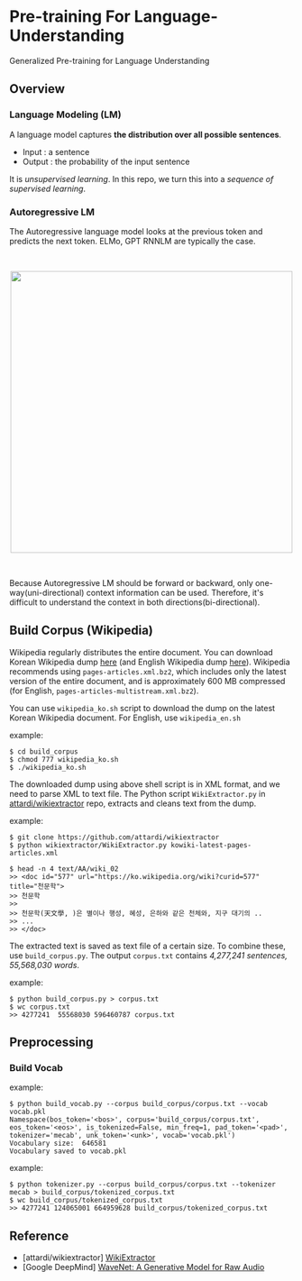 # Pre-training For Language-Understanding
Generalized Pre-training for Language Understanding 

## Overview
### Language Modeling (LM)
A language model captures **the distribution over all possible sentences**.
- Input : a sentence
- Output : the probability of the input sentence

It is _unsupervised learning_. In this repo, we turn this into a _sequence of supervised learning_.

### Autoregressive LM
The Autoregressive language model looks at the previous token and predicts the next token.
ELMo, GPT RNNLM are typically the case.

<br>
<p align="center">
<img width="500" src="https://storage.googleapis.com/deepmind-live-cms/documents/BlogPost-Fig2-Anim-160908-r01.gif" align="middle">
</p>
<br>

Because Autoregressive LM should be forward or backward, only one-way(uni-directional) context information can be used.
Therefore, it's difficult to understand the context in both directions(bi-directional).


## Build Corpus (Wikipedia)
Wikipedia regularly distributes the entire document. You can download Korean Wikipedia dump [here](https://dumps.wikimedia.org/kowiki/) (and English Wikipedia dump [here](https://dumps.wikimedia.org/enwiki/)).
Wikipedia recommends using `pages-articles.xml.bz2`, which includes only the latest version of the entire document, and is approximately 600 MB compressed (for English, `pages-articles-multistream.xml.bz2`).

You can use `wikipedia_ko.sh` script to download the dump on the latest Korean Wikipedia document. For English, use `wikipedia_en.sh`

example:
```
$ cd build_corpus
$ chmod 777 wikipedia_ko.sh
$ ./wikipedia_ko.sh
```

The downloaded dump using above shell script is in XML format, and we need to parse XML to text file. The Python script `WikiExtractor.py` in [attardi/wikiextractor](https://github.com/attardi/wikiextractor) repo, extracts and cleans text from the dump.

example:
```
$ git clone https://github.com/attardi/wikiextractor
$ python wikiextractor/WikiExtractor.py kowiki-latest-pages-articles.xml

$ head -n 4 text/AA/wiki_02
>> <doc id="577" url="https://ko.wikipedia.org/wiki?curid=577" title="천문학">
>> 천문학
>>
>> 천문학(天文學, )은 별이나 행성, 혜성, 은하와 같은 천체와, 지구 대기의 ..
>> ...
>> </doc>
```

The extracted text is saved as text file of a certain size. To combine these, use `build_corpus.py`. The output `corpus.txt` contains _4,277,241 sentences, 55,568,030 words_.

example:
```
$ python build_corpus.py > corpus.txt
$ wc corpus.txt 
>> 4277241  55568030 596460787 corpus.txt
```

## Preprocessing

### Build Vocab

example:
```
$ python build_vocab.py --corpus build_corpus/corpus.txt --vocab vocab.pkl
Namespace(bos_token='<bos>', corpus='build_corpus/corpus.txt', eos_token='<eos>', is_tokenized=False, min_freq=1, pad_token='<pad>', tokenizer='mecab', unk_token='<unk>', vocab='vocab.pkl')
Vocabulary size:  646581
Vocabulary saved to vocab.pkl
```



example:
```
$ python tokenizer.py --corpus build_corpus/corpus.txt --tokenizer mecab > build_corpus/tokenized_corpus.txt
$ wc build_corpus/tokenized_corpus.txt 
>> 4277241 124065001 664959628 build_corpus/tokenized_corpus.txt
```


## Reference
- [attardi/wikiextractor] [WikiExtractor](https://github.com/attardi/wikiextractor)
- [Google DeepMind] [WaveNet: A Generative Model for Raw Audio](https://deepmind.com/blog/wavenet-generative-model-raw-audio/)

